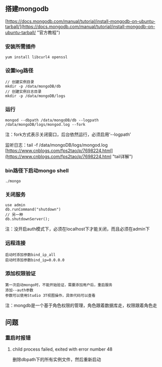 ## 搭建mongodb

[https://docs.mongodb.com/manual/tutorial/install-mongodb-on-ubuntu-tarball/](https://docs.mongodb.com/manual/tutorial/install-mongodb-on-ubuntu-tarball/ "官方教程")

### 安装所需插件

    yum install libcurl4 openssl

### 设置log路径

	// 创建实例目录
	mkdir -p /data/mongoDB/db
	// 创建实例日志目录
	mkdir -p /data/mongoDB/logs

### 运行

	mongod --dbpath /data/mongoDB/db --logpath /data/mongoDB/logs/mongod.log --fork
注：fork方式表示关闭窗口，后台依然运行，必须启用‘--logpath’

监听日志：tail -f /data/mongoDB/logs/mongod.log
[https://www.cnblogs.com/fps2tao/p/7698224.html](https://www.cnblogs.com/fps2tao/p/7698224.html "tail详解")

### bin路径下启动mongo shell

	./mongo

### 关闭服务
    
    use admin
    db.runCommand("shutdown")
	// 另一种
	db.shutdownServer();
注：没开启auth模式下，必须在localhost下才能关闭，而且必须在admin下

### 远程连接

	启动时添加参数bind_ip_all
	启动时添加参数bind_ip=0.0.0.0

### 添加权限验证

	第一次启动mongo时，不能开始验证，需要添加用户后，重启服务
	添加--auth参数
	参数可以使用Studio 3T视图操作，具体代码可以查看
注：mongdb是一个基于角色权限的管理，角色跟着数据库走，权限跟着角色走

## 问题

### 重启时报错

1. child process failed, exited with error number 48

	删除dbpath下的所有实例文件，然后重新启动




